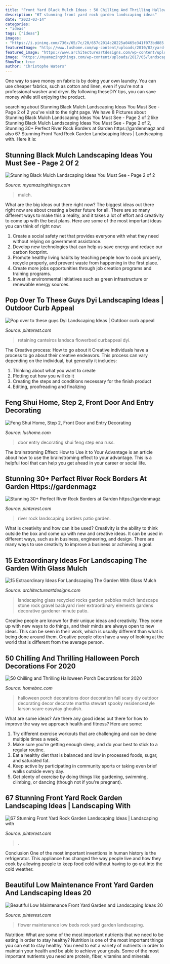 ```yaml
---
title: "Front Yard Black Mulch Ideas : 50 Chilling And Thrilling Halloween Porch Decorations For 2020"
description: "67 stunning front yard rock garden landscaping ideas"
date: "2023-03-14"
categories:
- "ideas"
tags: ["ideas"]
images:
- "https://i.pinimg.com/736x/65/7c/20/657c2014c28225a0465e341f073bd885.jpg"
featuredImage: "http://www.lushome.com/wp-content/uploads/2010/02/yard-landscaping-front-door-decorating-2.jpg"
featured_image: "https://www.architectureartdesigns.com/wp-content/uploads/2017/06/3-12-630x419.jpg"
image: "https://myamazingthings.com/wp-content/uploads/2017/05/landscape_design_kansas_city_mo_-1024x768.jpg"
ShowToc: true
author: "Christophe Waters"
---
```



One way to save money on fabric is by doing your own laundry. You can use cheaper fabrics, such as cotton and linen, even if you're not a professional washer and dryer. By following theseDIY tips, you can save money while still enjoying the product.

	

		
searching about Stunning Black Mulch Landscaping Ideas You Must See - Page 2 of 2 you've visit to the right page. We have 8 Pictures about Stunning Black Mulch Landscaping Ideas You Must See - Page 2 of 2 like Stunning Black Mulch Landscaping Ideas You Must See - Page 2 of 2, Stunning 30+ Perfect River Rock Borders at Garden https://gardenmagz and also 67 Stunning Front Yard Rock Garden Landscaping Ideas | Landscaping with. Here it is:
		
    
## Stunning Black Mulch Landscaping Ideas You Must See - Page 2 Of 2

<img loading=lazy src="https://myamazingthings.com/wp-content/uploads/2017/05/landscape_design_kansas_city_mo_-1024x768.jpg" onerror="this.onerror=null;this.src='https://tse2.mm.bing.net/th?id=OIP.bqt21d3Ys8RXcH_XurodPAHaFj&amp;pid=15.1';" alt="Stunning Black Mulch Landscaping Ideas You Must See - Page 2 of 2">

_Source: myamazingthings.com_

>mulch. 

	

What are the big ideas out there right now?
The biggest ideas out there right now are about creating a better future for all. There are so many different ways to make this a reality, and it takes a lot of effort and creativity to come up with the best plans. Here are some of the most important ideas you can think of right now:
1. Create a social safety net that provides everyone with what they need without relying on government assistance.
2. Develop new technologies that can help us save energy and reduce our carbon footprint. 
3. Promote healthy living habits by teaching people how to cook properly, recycle properly, and prevent waste from happening in the first place. 
4. Create more jobs opportunities through job creation programs and training programs. 
5. Invest in environmental initiatives such as green infrastructure or renewable energy sources.

    
## Pop Over To These Guys Dyi Landscaping Ideas | Outdoor Curb Appeal

<img loading=lazy src="https://i.pinimg.com/736x/65/7c/20/657c2014c28225a0465e341f073bd885.jpg" onerror="this.onerror=null;this.src='https://tse4.mm.bing.net/th?id=OIP.TkJwLhogv3czT9hviX8MxQHaPH&amp;pid=15.1';" alt="Pop over to these guys Dyi Landscaping Ideas | Outdoor curb appeal">

_Source: pinterest.com_

>retaining canteiros landsca flowerbed curbappeal dyi. 

	

The Creative process: How to go about it
Creative individuals have a process to go about their creative endeavors. This process can vary depending on the individual, but generally it includes: 
1. Thinking about what you want to create 
2. Plotting out how you will do it 
3. Creating the steps and conditions necessary for the finish product 
4. Editing, proofreading and finalizing 

    
## Feng Shui Home, Step 2, Front Door And Entry Decorating

<img loading=lazy src="http://www.lushome.com/wp-content/uploads/2010/02/yard-landscaping-front-door-decorating-2.jpg" onerror="this.onerror=null;this.src='https://tse3.mm.bing.net/th?id=OIP.8ejp7BYjklCsUIJcq0LnNQAAAA&amp;pid=15.1';" alt="Feng Shui Home, Step 2, Front Door and Entry Decorating">

_Source: lushome.com_

>door entry decorating shui feng step ena russ. 

	

The brainstroming Effect: How to Use it to Your Advantage is an article about how to use the brainstroming effect to your advantage. This is a helpful tool that can help you get ahead in your career or social life.

    
## Stunning 30+ Perfect River Rock Borders At Garden Https://gardenmagz

<img loading=lazy src="https://i.pinimg.com/736x/e2/b6/84/e2b6846dc85eb5f9ca47e401a28a301c.jpg" onerror="this.onerror=null;this.src='https://tse2.mm.bing.net/th?id=OIP.QF0B4JtTn_FKUX9bMDnwfwHaJ3&amp;pid=15.1';" alt="Stunning 30+ Perfect River Rock Borders at Garden https://gardenmagz">

_Source: pinterest.com_

>river rock landscaping borders patio garden. 

	

What is creativity and how can it be used?
Creativity is the ability to think outside the box and come up with new and creative ideas. It can be used in different ways, such as in business, engineering, and design. There are many ways to use creativity to improve a business or achieving a goal.

    
## 15 Extraordinary Ideas For Landscaping The Garden With Glass Mulch

<img loading=lazy src="https://www.architectureartdesigns.com/wp-content/uploads/2017/06/3-12-630x419.jpg" onerror="this.onerror=null;this.src='https://tse4.mm.bing.net/th?id=OIP.gd65eclFmHFWx2XttfXK0wHaE7&amp;pid=15.1';" alt="15 Extraordinary Ideas For Landscaping The Garden With Glass Mulch">

_Source: architectureartdesigns.com_

>landscaping glass recycled rocks garden pebbles mulch landscape stone rock gravel backyard river extraordinary elements gardens decorative gardener minute patio. 

	

Creative people are known for their unique ideas and creativity. They come up with new ways to do things, and their minds are always open to new ideas. This can be seen in their work, which is usually different than what is being done around them. Creative people often have a way of looking at the world that is different from the average person.

    
## 50 Chilling And Thrilling Halloween Porch Decorations For 2020

<img loading=lazy src="https://homebnc.com/homeimg/2016/09/47-halloween-porch-decoration-ideas-homebnc.jpg" onerror="this.onerror=null;this.src='https://tse3.mm.bing.net/th?id=OIP.24PjU8UJy_GiAQkgfyVrZQHaJ4&amp;pid=15.1';" alt="50 Chilling and Thrilling Halloween Porch Decorations for 2020">

_Source: homebnc.com_

>halloween porch decorations door decoration fall scary diy outdoor decorating decor decorate martha stewart spooky residencestyle larson scare easyday ghoulish. 

	

What are some ideas?
Are there any good ideas out there for how to improve the way we approach health and fitness? Here are some: 
1. Try different exercise workouts that are challenging and can be done multiple times a week. 
2. Make sure you're getting enough sleep, and do your best to stick to a regular routine. 
3. Eat a healthy diet that is balanced and low in processed foods, sugar, and saturated fat. 
4. Keep active by participating in community sports or taking even brief walks outside every day. 
5. Get plenty of exercise by doing things like gardening, swimming, climbing, or dancing (though not if you're pregnant).

    
## 67 Stunning Front Yard Rock Garden Landscaping Ideas | Landscaping With

<img loading=lazy src="https://i.pinimg.com/736x/d6/29/50/d62950acc95773318fe1c8f3e2605154.jpg" onerror="this.onerror=null;this.src='https://tse3.mm.bing.net/th?id=OIP.ht5AiWG01E2GVKRbUgC_gAHaLH&amp;pid=15.1';" alt="67 Stunning Front Yard Rock Garden Landscaping Ideas | Landscaping with">

_Source: pinterest.com_

>. 

	

Conclusion
One of the most important inventions in human history is the refrigerator. This appliance has changed the way people live and how they cook by allowing people to keep food cold without having to go out into the cold weather.

    
## Beautiful Low Maintenance Front Yard Garden And Landscaping Ideas 20

<img loading=lazy src="https://i.pinimg.com/736x/b8/91/ab/b891abbb1eff6cc558bb74ff9acf1d26.jpg" onerror="this.onerror=null;this.src='https://tse1.mm.bing.net/th?id=OIP.MDFxE5kMZ2uh2d8v_jh7NwHaLF&amp;pid=15.1';" alt="Beautiful Low Maintenance Front Yard Garden and Landscaping Ideas 20">

_Source: pinterest.com_

>flower maintenance low beds rock yard garden landscaping. 

	

Nutrition: What are some of the most important nutrients that we need to be eating in order to stay healthy?
Nutrition is one of the most important things you can eat to stay healthy. You need to eat a variety of nutrients in order to maintain your health and be able to achieve your goals. Some of the most important nutrients you need are protein, fiber, vitamins and minerals.

